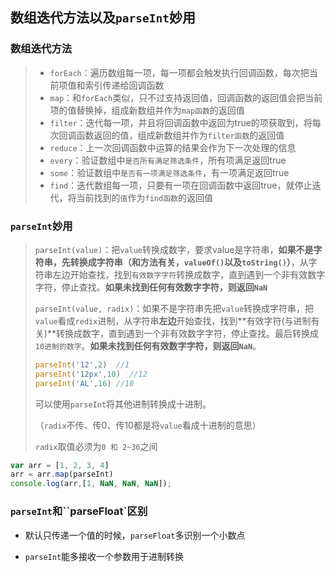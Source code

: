 ## 数组迭代方法以及`parseInt`妙用

### 数组迭代方法

> + `forEach`：遍历数组每一项，每一项都会触发执行回调函数，每次把当前项值和索引传递给回调函数 
> + `map`：和`forEach`类似，只不过支持返回值，回调函数的返回值会把当前项的值替换掉，组成新数组并作为`map函数`的返回值
> + `filter`：迭代每一项，并且将回调函数中返回为true的项获取到，将每次回调函数返回的值，组成新数组并作为`filter函数`的返回值
> + `reduce`：上一次回调函数中运算的结果会作为下一次处理的信息
> + `every`：验证数组中`是否所有满足筛选条件`，所有项满足返回true
> + `some`：验证数组中`是否有一项满足筛选条件`，有一项满足返回true
> + `find`：迭代数组每一项，只要有一项在回调函数中返回true，就停止迭代，将当前找到的`值`作为`find函数`的返回值



### `parseInt`妙用

> `parseInt(value)`：把`value`转换成数字，要求value是字符串，**如果不是字符串，先转换成字符串（和方法有关，`valueOf()`以及`toString()`）**，从字符串左边开始查找，找到`有效数字字符`转换成数字，直到遇到一个非有效数字字符，停止查找。**如果未找到任何有效数字字符，则返回`NaN`**
>
> `parseInt(value, radix)`：如果不是字符串先把`value`转换成字符串，把`value`看成`redix`进制，从字符串**左边**开始查找，找到**有效字符(与进制有关)**转换成数字，直到遇到一个非有效数字字符，停止查找。最后转换成`10进制的数字`。**如果未找到任何有效数字字符，则返回`NaN`**。
>
> ```js
> parseInt('12',2)  //1
> parseInt('12px',10)  //12
> parseInt('AL',16) //10
> ```
>
> 可以使用`parseInt`将其他进制转换成十进制。
>
> （`radix`不传、传0、传10都是将`value`看成十进制的意思）
>
> `radix`取值必须为`0 和 2~36`之间

```js
var arr = [1, 2, 3, 4]
arr = arr.map(parseInt)
console.log(arr,[1, NaN, NaN, NaN]);
```

### `parseInt`和``parseFloat`区别

+ 默认只传递一个值的时候，`parseFloat`多识别一个小数点

+ `parseInt`能多接收一个参数用于进制转换
